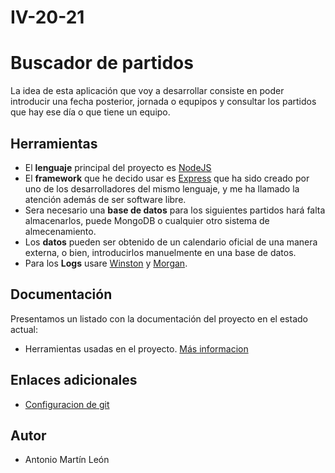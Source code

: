 # IV-20-21
# Buscador de partidos

La idea de esta aplicación que voy a desarrollar consiste en poder introducir una fecha posterior, jornada o equpipos y consultar los partidos que hay ese día o que tiene un equipo.

## Herramientas
- El **lenguaje** principal del proyecto es [NodeJS](https://nodejs.org/es/)
- El **framework** que he decido usar es [Express](https://expressjs.com/es/) que ha sido creado por uno de los desarrolladores del mismo lenguaje, y me ha llamado la atención además de ser software libre. 
- Sera necesario una **base de datos** para los siguientes partidos hará falta almacenarlos, puede MongoDB o cualquier otro sistema de almecenamiento.
- Los **datos** pueden ser obtenido de un calendario oficial de una manera externa, o bien, introducirlos manuelmente en una base de datos.
- Para los **Logs**  usare [Winston](https://github.com/winstonjs/winston) y [Morgan](https://github.com/expressjs/morgan).

## Documentación 
Presentamos un listado con la documentación del proyecto en el estado actual:
    
- Herramientas usadas en el proyecto. [Más informacion](https://github.com/antonioml97/IV-20-21/blob/master/docs/Herramientas.md)

## Enlaces adicionales
- [Configuracion de git](https://github.com/antonioml97/BuscadorPartidos/blob/master/docs/configGit.md)

## Autor
- Antonio Martín León